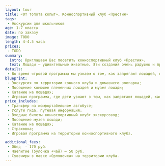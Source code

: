 ```yaml
---
layout: tour
title: «От топота копыт». Конноспортивный клуб «Престиж»
tags:
 - Экскурсии для школьников
age: 1-7 классы
date: по заказу
image: TODO
length: 4-4.5 часа
prices:
 - TODO
summary:
  intro: Приглашаем Вас посетить конноспортивный клуб «Престиж».
  text: Лошади – удивительные животные. Эти создания очень радушны и преданны, у них прекрасная память. А главное, катание на лошадях приносит огромную пользу здоровью. Они помогают нашему телу расслабиться, общение с ними поддерживает тонус нашего тела. Психологи утверждают, что человек чувствует себя увереннее, избавляется  от своих комплексов, управляя таким сильным и крупным животным.
details:
 - Во время игровой программы мы узнаем о том, как запрягают лошадей, как управляют ими, как и чем их кормят, как подковывают. Мы посетим конюшни племенных лошадей и домашний зоопарк, где увидим козочек, курочек, кроликов, овечек, индюшек и хрюшек. Также, совершим экскурсию по территории клуба и в музей лошади. И, конечно, каждый сможет ПОКАТАТЬСЯ на лошади!
blueprint:
 - Экскурсия по территории конного клуба и домашнего зоопарка;
 - Посещение конюшен плененных лошадей и музея лошади;
 - Катание на лошадях;
 - Игровая программа, где дети узнают о том, как запрягают лошадей, как управляют ими, как и чем кормят, как подковывают
price_includes:
 - Трансфер на комфортабельном автобусе;
 - Услуги гида, путевая информация;
 - Входные билеты конноспортивный клуб+ экскурсовод;
 - Посещение музея лошади;
 - Катание на лошадях;
 - Страховка;
 - Игровая программа на территории конноспортивного клуба.

additional_fees:
 - Обед  - 170 руб.
 - Чаепитие (булочка +чай) – 50 руб.
 - Сувениры в лавке «Орловочка» на территории клуба.
---
```

